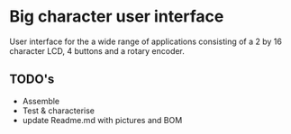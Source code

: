 # Big character user interface
User interface for the a wide range of applications consisting of a 2 by 16 character LCD, 4 buttons and a rotary encoder.
## TODO's
* Assemble
* Test & characterise
* update Readme.md with pictures and BOM

